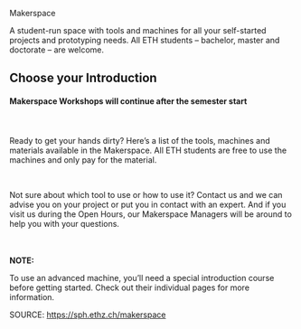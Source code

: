 Makerspace

A student-run space with tools and machines for all your self-started projects and prototyping needs. All ETH students – bachelor, master and doctorate – are welcome.

<a name="introductions"></a><a name="MachineIntroductions"></a>

<h2 class="align-center"><strong>Choose your Introduction</strong></h2>





#### Makerspace Workshops will continue after the semester start

<p class="align-center"><br/><br/>Ready to get your hands dirty? Here’s a list of the tools, machines and materials available in the Makerspace. All ETH students are free to use the machines and only pay for the material.</p>

<p class="align-center"><br/></p>

<p class="align-center"> Not sure about which tool to use or how to use it? Contact us and we can advise you on your project or put you in contact with an expert. And if you visit us during the Open Hours, our Makerspace Managers will be around to help you with your questions.</p>

<p class="align-center"> </p>

<p class="align-center"><strong><br/><br/>NOTE: </strong><strong><br/></strong></p>

<p class="align-center">To use an advanced machine, you’ll need a special introduction course before getting started. Check out their individual pages for more information.</p>





SOURCE: https://sph.ethz.ch/makerspace
